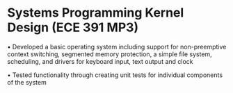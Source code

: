 # Systems Programming Kernel Design (ECE 391 MP3)

• Developed a basic operating system including support for non-preemptive context switching, segmented memory protection, a simple file system, scheduling, and drivers for keyboard input, text output and clock

• Tested functionality through creating unit tests for individual components of the system
